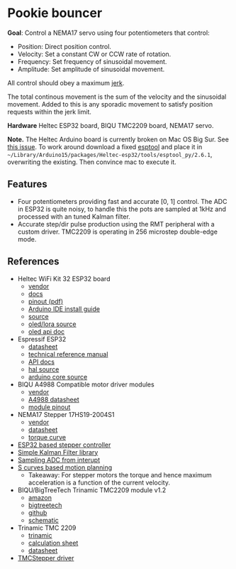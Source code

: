 # Pookie bouncer

**Goal**: Control a NEMA17 servo using four potentiometers that control:

* Position: Direct position control.
* Velocity: Set a constant CW or CCW rate of rotation.
* Frequency: Set frequency of sinusoidal movement.
* Amplitude: Set amplitude of sinusoidal movement.

All control should obey a maximum [jerk](https://en.wikipedia.org/wiki/Jerk_%28physics%29).

The total continous movement is the sum of the velocity and the sinusoidal movement. Added to this
is any sporadic movement to satisfy position requests within the jerk limit.

**Hardware** Heltec ESP32 board, BIQU TMC2209 board, NEMA17 servo.

**Note.** The Heltec Arduino board is currently broken on Mac OS Big Sur. See
[this issue](https://github.com/espressif/arduino-esp32/issues/4408). To work around
download a fixed [esptool](https://github.com/espressif/arduino-esp32/files/5556528/esptool.zip)
and place it in `~/Library/Arduino15/packages/Heltec-esp32/tools/esptool_py/2.6.1`, overwriting
the existing. Then convince mac to execute it.

## Features

* Four potentiometers providing fast and accurate [0, 1] control. The ADC in ESP32 is quite noisy,
  to handle this the pots are sampled at 1kHz and processed with an tuned Kalman filter.
* Accurate step/dir pulse production using the RMT peripheral with a custom driver. TMC2209 is
  operating in 256 microstep double-edge mode.

## References

* Heltec WiFi Kit 32 ESP32 board
  * [vendor](<https://heltec.org/project/wifi-kit-32/>)
  * [docs](https://heltec-automation-docs.readthedocs.io/en/latest/esp32+arduino/index.html)
  * [pinout (pdf)](https://resource.heltec.cn/download/WiFi_Kit_32/WIFI%20Kit%2032_pinoutDiagram_V1.pdf)
  * [Arduino IDE install guide](https://heltec.org/wifi_kit_install/)
  * [source](https://github.com/Heltec-Aaron-Lee/WiFi_Kit_series/tree/master/esp32)
  * [oled/lora source](https://github.com/HelTecAutomation/Heltec_ESP32)
  * [oled api doc](https://github.com/HelTecAutomation/Heltec_ESP32/blob/master/src/oled/API.md)
* Espressif ESP32
  * [datasheet](https://www.espressif.com/sites/default/files/documentation/esp32_datasheet_en.pdf)
  * [technical reference manual](https://www.espressif.com/sites/default/files/documentation/esp32_technical_reference_manual_en.pdf)
  * [API docs](https://docs.espressif.com/projects/esp-idf/en/latest/esp32/api-reference)
  * [hal source](https://github.com/espressif/esp-idf)
  * [arduino core source](https://github.com/espressif/arduino-esp32)
* BIQU A4988 Compatible motor driver modules
   * [vendor](https://www.biqu.equipment/products/1pcs-3d-printer-kit-a4988-stepper-motor-driver-module-with-heatsinks-reprap-board-for-3d-printer-free-shipping)
   * [A4988 datasheet](https://www.pololu.com/file/0J450/A4988.pdf)
   * [module pinout](https://www.pololu.com/product/1182)
* NEMA17 Stepper 17HS19-2004S1
  * [vendor](https://www.omc-stepperonline.com/nema-17-stepper-motor/nema-17-bipolar-59ncm-84oz-in-2a-42x48mm-4-wires-w-1m-cable-and-connector.html?mfp=146-rated-current-a%5B2.00%2C2%2C2.0%2C2.10%2C2.1%2C2.3%5D)
  * [datasheet](https://www.omc-stepperonline.com/download/17HS19-2004S1.pdf)
  * [torque curve](https://www.omc-stepperonline.com/download/17HS19-2004S1_Torque_Curve.pdf)
* [ESP32 based stepper controller](https://github.com/bdring/Grbl_Esp32)
* [Simple Kalman Filter library](https://github.com/denyssene/SimpleKalmanFilter)
* [Sampling ADC from interupt](https://www.toptal.com/embedded/esp32-audio-sampling)
* [S curves based motion planning](https://www.pmdcorp.com/resources/type/articles/get/mathematics-of-motion-control-profiles-article)
  * Takeaway: For stepper motors the torque and hence maximum acceleration is a function of the current velocity.
* BIQU/BigTreeTech Trinamic TMC2209 module v1.2
  * [amazon](https://www.amazon.com/gp/product/B07ZPV4HFP/ref=ppx_yo_dt_b_asin_title_o02_s00?ie=UTF8&psc=1)
  * [bigtreetech](https://www.bigtree-tech.com/products/bigtreetech-tmc2209-v1-2-uart-stepper-motor-driver.html)
  * [github](https://github.com/bigtreetech/BIGTREETECH-TMC2209-V1.2)
  * [schematic](https://raw.githubusercontent.com/bigtreetech/BIGTREETECH-TMC2209-V1.2/master/Schematic/TMC2209-V1.2.pdf)
* Trinamic TMC 2209
  * [trinamic](https://www.trinamic.com/products/integrated-circuits/details/tmc2209-la/)
  * [calculation sheet](https://docs.google.com/spreadsheets/d/1C5p0QwwM_rHSAZ_u0QOt3jWwEVLlNyW8jE0m5KOlscU/edit#gid=1709971105)
  * [datasheet](https://www.trinamic.com/fileadmin/assets/Products/ICs_Documents/TMC2209_Datasheet_V105.pdf)
* [TMCStepper driver](https://github.com/teemuatlut/TMCStepper)
